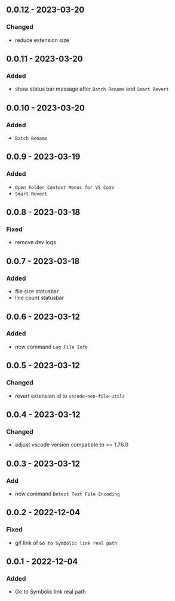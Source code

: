 <!-- https://keepachangelog.com/en/1.0.0/ -->

## 0.0.12 - 2023-03-20

### Changed

- reduce extension size

## 0.0.11 - 2023-03-20

### Added

- show status bar message after `Batch Rename` and `Smart Revert`

## 0.0.10 - 2023-03-20

### Added

- `Batch Rename`

## 0.0.9 - 2023-03-19

### Added

- `Open Folder Context Menus for VS Code`
- `Smart Revert`

## 0.0.8 - 2023-03-18

### Fixed

- remove dev logs

## 0.0.7 - 2023-03-18

### Added

- file size statusbar
- line count statusbar

## 0.0.6 - 2023-03-12

### Added

- new command `Log File Info`

## 0.0.5 - 2023-03-12

### Changed

- revert extension id to `vscode-neo-file-utils`

## 0.0.4 - 2023-03-12

### Changed

- adjust vscode version compatible to >= 1.76.0

## 0.0.3 - 2023-03-12

### Add

- new command `Detect Text File Encoding`

## 0.0.2 - 2022-12-04

### Fixed

- gif link of `Go to Symbolic link real path`

## 0.0.1 - 2022-12-04

### Added

- Go to Symbolic link real path
